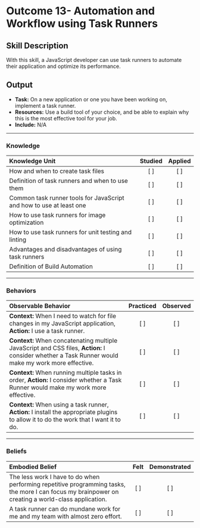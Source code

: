 # Outcome 13- Automation and Workflow using Task Runners

## Skill Description
With this skill, a JavaScript developer can use task runners to automate their application and optimize its performance. 

## Output
- **Task:** On a new application or one you have been working on, implement a task runner. 
- **Resources:** Use a build tool of your choice, and be able to explain why this is the most effective tool for your job. 
- **Include:** N/A


-------
### Knowledge

| Knowledge Unit   |      Studied      | Applied |
|:-------------|:------------------:|:--------:|
| How and when to create task files |   [ ]   |   [ ] |
| Definition of task runners and when to use them |   [ ]   |   [ ] |
| Common task runner tools for JavaScript and how to use at least one |   [ ]   |   [ ] |
| How to use task runners for image optimization |   [ ]   |   [ ] |
| How to use task runners for unit testing and linting |   [ ]   |   [ ] |
| Advantages and disadvantages of using task runners |   [ ]   |   [ ] |
| Definition of Build Automation |   [ ]   |   [ ] |

-------

### Behaviors

| Observable Behavior   |      Practiced      | Observed |
|:-------------|:------------------:|:--------:| 
| **Context:** When I need to watch for file changes in my JavaScript application, **Action:** I use a task runner.  |   [ ]   |   [ ] |
| **Context:** When concatenating multiple JavaScript and CSS files, **Action:** I consider whether a Task Runner would make my work more effective.  |   [ ]   |   [ ] |
| **Context:** When running multiple tasks in order, **Action:** I consider whether a Task Runner would make my work more effective.  |   [ ]   |   [ ] |
| **Context:** When using a task runner, **Action:** I install the appropriate plugins to allow it to do the work that I want it to do.  |   [ ]   |   [ ] |


-------

### Beliefs

| Embodied Belief   |      Felt      | Demonstrated |
|:-------------|:------------------:|:--------:|
| The less work I have to do when performing repetitive programming tasks, the more I can focus my brainpower on creating a world-class application. |   [ ]   |   [ ] |
| A task runner can do mundane work for me and my team with almost zero effort. |   [ ]   |   [ ] |
